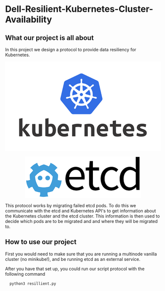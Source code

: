 # Dell-Resilient-Kubernetes-Cluster-Availability

<h2> What our project is all about </h2>

In this project we design a protocol to provide data resiliency for Kubernetes. 



<p align="center">
   <img src="images/Kubernetes_logo.png" alt="Kubernetes logo"/>
</p>

<p align="center">
  <img src="images/etcd.png" alt="etcd logo"/>
</p>

This protocol works by migrating failed etcd pods. To do this we communicate with the etcd and Kubernetes API's to get information about the Kubernetes cluster and the etcd cluster. This information is then used to decide which pods are to be migrated and and where they will be migrated to. 

<h2> How to use our project </h2>
First you would need to make sure that you are running a multinode vanilla cluster (no minikube!), and be running etcd as an external service.    

After you have that set up, you could run our script protocol with the following command
```
  python3 resillient.py
```
